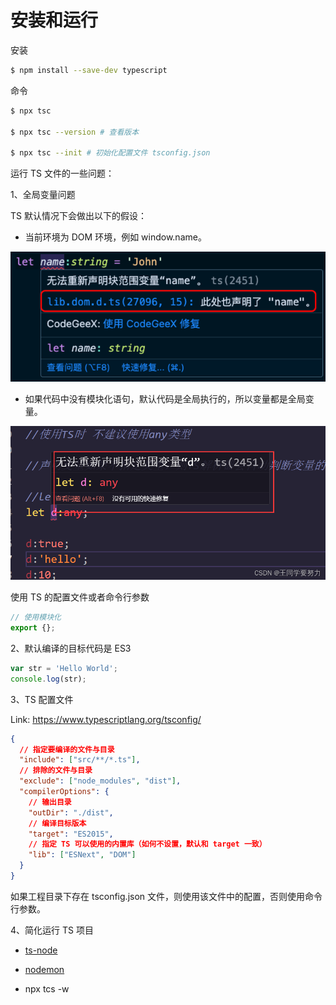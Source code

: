 # 安装和运行

安装

```bash
$ npm install --save-dev typescript
```

命令

```bash
$ npx tsc

$ npx tsc --version # 查看版本

$ npx tsc --init # 初始化配置文件 tsconfig.json
```

运行 TS 文件的一些问题：

1、全局变量问题

TS 默认情况下会做出以下的假设：

- 当前环境为 DOM 环境，例如 window.name。

![alt text](image-1.png)

- 如果代码中没有模块化语句，默认代码是全局执行的，所以变量都是全局变量。

![alt text](image.png)

使用 TS 的配置文件或者命令行参数

```ts
// 使用模块化
export {};
```

2、默认编译的目标代码是 ES3

```js
var str = 'Hello World';
console.log(str);
```

3、TS 配置文件

Link: https://www.typescriptlang.org/tsconfig/

```json
{
  // 指定要编译的文件与目录
  "include": ["src/**/*.ts"],
  // 排除的文件与目录
  "exclude": ["node_modules", "dist"],
  "compilerOptions": {
    // 输出目录
    "outDir": "./dist",
    // 编译目标版本
    "target": "ES2015",
    // 指定 TS 可以使用的内置库（如何不设置，默认和 target 一致）
    "lib": ["ESNext", "DOM"]
  }
}
```

如果工程目录下存在 tsconfig.json 文件，则使用该文件中的配置，否则使用命令行参数。

4、简化运行 TS 项目

- [ts-node](https://www.npmjs.com/package/ts-node)

- [nodemon](https://www.npmjs.com/package/nodemon)

- npx tcs -w